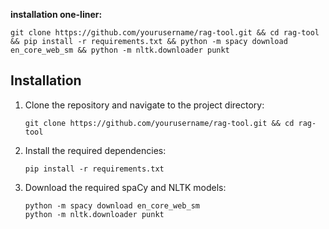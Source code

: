 **installation one-liner:**

 ```
git clone https://github.com/yourusername/rag-tool.git && cd rag-tool && pip install -r requirements.txt && python -m spacy download en_core_web_sm && python -m nltk.downloader punkt
 ```

## Installation

1. Clone the repository and navigate to the project directory:
   ```
   git clone https://github.com/yourusername/rag-tool.git && cd rag-tool
   ```

2. Install the required dependencies:
   ```
   pip install -r requirements.txt
   ```

3. Download the required spaCy and NLTK models:
   ```
   python -m spacy download en_core_web_sm
   python -m nltk.downloader punkt
   ```
